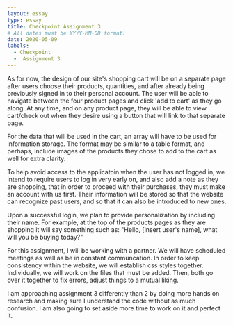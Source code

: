 ```yaml
---
layout: essay
type: essay
title: Checkpoint Assignment 3 
# All dates must be YYYY-MM-DD format!
date: 2020-05-09
labels:
  - Checkpoint 
  -  Assignment 3
---
```




  As for now, the design of our site's shopping cart will be on a separate page after users choose their products, quantities, and after already being previously signed in to their personal account. The user will be able to navigate between the four product pages and click 'add to cart' as they go along. At any time, and on any product page, they will be able to view cart/check out when they desire using a button that will link to that separate page.

  For the data that will be used in the cart, an array will have to be used for information storage. The format may be similar to a table format, and perhaps, include images of the products they chose to add to the cart as well for extra clarity.

   To help avoid access to the applicatoin when the user has not logged in, we intend to require users to log in very early on, and also add a note as they are shopping, that in order to proceed with their purchases, they must make an account with us first. Their information will be stored so that the website can recognize past users, and so that it can also be introduced to new ones. 

  Upon a successful login, we plan to provide personalization by including their name. For example, at the top of the products pages as they are shopping it will say something such as: "Hello, [insert user's name], what will you be buying today?"

  For this assignment, I will be working with a partner. We will have scheduled meetings as well as be in constant communcation. In order to keep consistency within the website, we will establish css styles together. Individually, we will work on the files that must be added. Then, both go over it together to fix errors, adjust things to a mutual liking.

  I am approaching assignment 3 differently than 2 by doing more hands on research and making sure I understand the code without as much confusion. I am also going to set aside more time to work on it and perfect it. 
 

 

  

